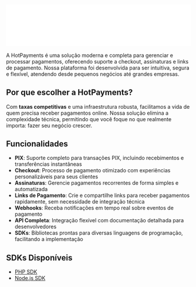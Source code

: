 ![HotPayments Logo](https://github.com/HotPayments/.github/blob/main/arts/logo.png?raw=true)

A HotPayments é uma solução moderna e completa para gerenciar e processar pagamentos, oferecendo suporte a checkout, assinaturas e links de pagamento. Nossa plataforma foi desenvolvida para ser intuitiva, segura e flexível, atendendo desde pequenos negócios até grandes empresas.

## Por que escolher a HotPayments?

Com **taxas competitivas** e uma infraestrutura robusta, facilitamos a vida de quem precisa receber pagamentos online. Nossa solução elimina a complexidade técnica, permitindo que você foque no que realmente importa: fazer seu negócio crescer.

## Funcionalidades

- **PIX**: Suporte completo para transações PIX, incluindo recebimentos e transferências instantâneas
- **Checkout**: Processo de pagamento otimizado com experiências personalizáveis para seus clientes
- **Assinaturas**: Gerencie pagamentos recorrentes de forma simples e automatizada
- **Links de Pagamento**: Crie e compartilhe links para receber pagamentos rapidamente, sem necessidade de integração técnica
- **Webhooks**: Receba notificações em tempo real sobre eventos de pagamento
- **API Completa**: Integração flexível com documentação detalhada para desenvolvedores
- **SDKs**: Bibliotecas prontas para diversas linguagens de programação, facilitando a implementação

## SDKs Disponíveis

- [PHP SDK](https://github.com/HotPayments/php-sdk)
- [Node.js SDK](https://github.com/HotPayments/nodejs-sdk)